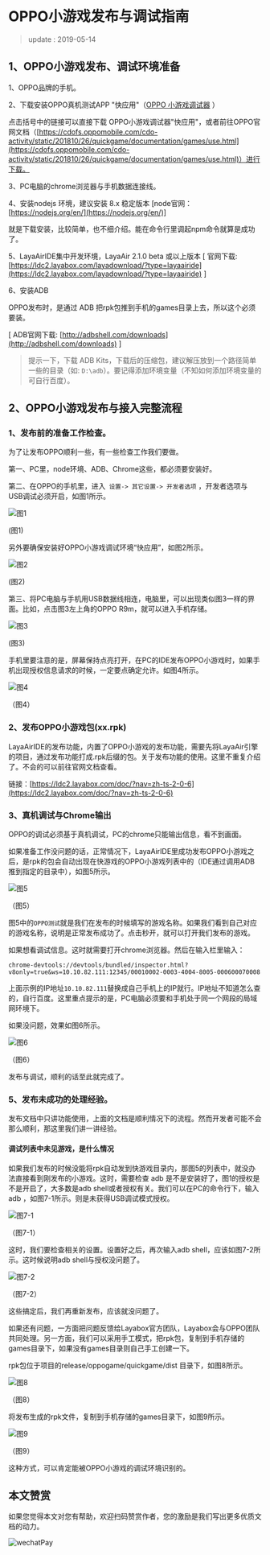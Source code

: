 # OPPO小游戏发布与调试指南

> update : 2019-05-14
>

## 1、OPPO小游戏发布、调试环境准备

1、OPPO品牌的手机。

2、下载安装OPPO真机测试APP "快应用"（[OPPO 小游戏调试器](http://cdofs.oppomobile.com/cdo-activity/static/quickgame/tools/f04dec4cd2d9c8613483672ef4d8d045.zip) ）

点击括号中的链接可以直接下载 OPPO小游戏调试器"快应用"，或者前往OPPO官网文档（[https://cdofs.oppomobile.com/cdo-activity/static/201810/26/quickgame/documentation/games/use.html](https://cdofs.oppomobile.com/cdo-activity/static/201810/26/quickgame/documentation/games/use.html)）进行下载。

3、PC电脑的chrome浏览器与手机数据连接线。

4、安装nodejs 环境，建议安装 8.x 稳定版本 [node官网：[https://nodejs.org/en/](https://nodejs.org/en/)]

就是下载安装，比较简单，也不细介绍。能在命令行里调起npm命令就算是成功了。

5、LayaAirIDE集中开发环境，LayaAir 2.1.0 beta 或以上版本 [ 官网下载: [https://ldc2.layabox.com/layadownload/?type=layaairide](https://ldc2.layabox.com/layadownload/?type=layaairide) ]

6、安装ADB

OPPO发布时，是通过 ADB 把rpk包推到手机的games目录上去，所以这个必须要装。

 [ ADB官网下载:  [http://adbshell.com/downloads](http://adbshell.com/downloads) ]

> 提示一下，下载 ADB Kits，下载后的压缩包，建议解压放到一个路径简单一些的目录（如: `D:\adb`）。要记得添加环境变量（不知如何添加环境变量的可自行百度）。
>

## 2、OPPO小游戏发布与接入完整流程	      

### 1、发布前的准备工作检查。

为了让发布OPPO顺利一些，有一些检查工作我们要做。

第一、PC里，node环境、ADB、Chrome这些，都必须要安装好。

第二、在OPPO的手机里，进入` 设置-> 其它设置-> 开发者选项` ，开发者选项与USB调试必须开启，如图1所示。

![图1](img/1.png) 

(图1)

另外要确保安装好OPPO小游戏调试环境“快应用”，如图2所示。

![图2](img/2.png) 

(图2)

第三、将PC电脑与手机用USB数据线相连，电脑里，可以出现类似图3一样的界面。比如，点击图3左上角的OPPO R9m，就可以进入手机存储。

![图3](img/3.png) 

(图3)

手机里要注意的是，屏幕保持点亮打开，在PC的IDE发布OPPO小游戏时，如果手机出现授权信息请求的时候，一定要点确定允许。如图4所示。

![图4](img/4.png) 

（图4）

### 2、发布OPPO小游戏包(xx.rpk)

LayaAirIDE的发布功能，内置了OPPO小游戏的发布功能，需要先将LayaAir引擎的项目，通过发布功能打成.rpk后缀的包。关于发布功能的使用。这里不重复介绍了。不会的可以前往官网文档查看。

链接：[https://ldc2.layabox.com/doc/?nav=zh-ts-2-0-6](https://ldc2.layabox.com/doc/?nav=zh-ts-2-0-6)

### 3、真机调试与Chrome输出

OPPO的调试必须基于真机调试，PC的chrome只能输出信息，看不到画面。

如果准备工作没问题的话，正常情况下，LayaAirIDE里成功发布OPPO小游戏之后，是rpk的包会自动出现在快游戏的OPPO小游戏列表中的（IDE通过调用ADB推到指定的目录中），如图5所示。

![图5](img/5.png) 

（图5）

图5中的`OPPO测试`就是我们在发布的时候填写的游戏名称。如果我们看到自己对应的游戏名称，说明是正常发布成功了。点击秒开，就可以打开我们发布的游戏。

如果想看调试信息。这时就需要打开chrome浏览器。然后在输入栏里输入：

```
chrome-devtools://devtools/bundled/inspector.html?v8only=true&ws=10.10.82.111:12345/00010002-0003-4004-8005-000600070008
```

上面示例的IP地址`10.10.82.111`替换成自己手机上的IP就行。IP地址不知道怎么查的，自行百度。这里重点提示的是，PC电脑必须要和手机处于同一个网段的局域网环境下。

如果没问题，效果如图6所示。

![图6](img/6.png) 

（图6）

发布与调试，顺利的话至此就完成了。

### 5、发布未成功的处理经验。

发布文档中只讲功能使用，上面的文档是顺利情况下的流程。然而开发者可能不会那么顺利，那这里我们讲一讲经验。

#### 调试列表中未见游戏，是什么情况

如果我们发布的时候没能将rpk自动发到快游戏目录内，那图5的列表中，就没办法直接看到刚发布的小游戏。这时，需要检查 adb 是不是安装好了，图1的授权是不是开启了，大多数是adb shell或者授权有关。我们可以在PC的命令行下，输入 adb ，如图7-1所示。则是未获得USB调试模式授权。

![图7-1](img/7-1.png)  

（图7-1）

这时，我们要检查相关的设置。设置好之后，再次输入adb shell，应该如图7-2所示。这时候说明adb shell与授权没问题了。

![图7-2](img/7-2.png)  

（图7-2）

这些搞定后，我们再重新发布，应该就没问题了。

如果还有问题，一方面把问题反馈给Layabox官方团队，Layabox会与OPPO团队共同处理。另一方面，我们可以采用手工模式，把rpk包，复制到手机存储的games目录下，如果没有games目录则自己手工创建一下。

rpk包位于项目的release/oppogame/quickgame/dist 目录下，如图8所示。

![图8](img/8.png)  

（图8）

将发布生成的rpk文件，复制到手机存储的games目录下，如图9所示。

![图9](img/9.png)  

（图9）

这种方式，可以肯定能被OPPO小游戏的调试环境识别的。





## 本文赞赏

如果您觉得本文对您有帮助，欢迎扫码赞赏作者，您的激励是我们写出更多优质文档的动力。

![wechatPay](../../../wechatPay.jpg)


